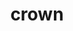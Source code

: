 ---
layout: objects
title: crown
emoji: crown
permalink: 👑.html
image: assets/img/3moji/crown.png
---